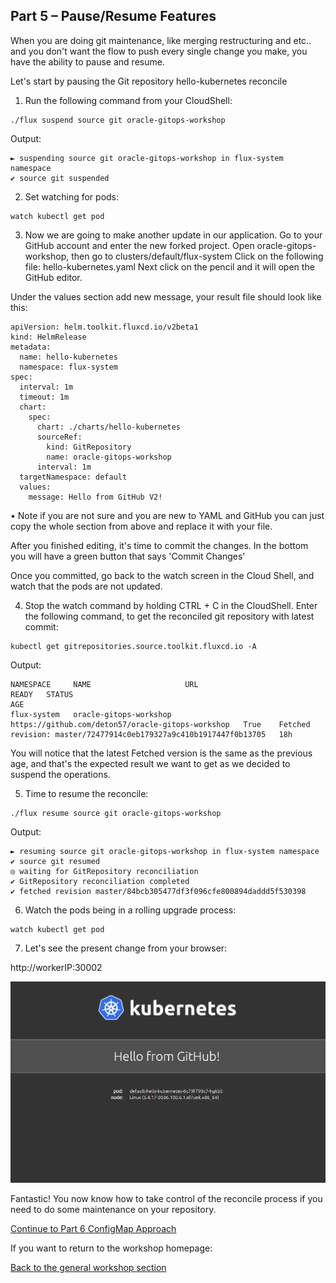 ## Part 5 – Pause/Resume Features ## 

When you are doing git maintenance, 
like merging restructuring and etc.. 
and you don't want the flow to push every single change you make, 
you have the ability to pause and resume.

Let's start by pausing the Git repository hello-kubernetes reconcile

1.	Run the following command from your CloudShell: 
```
./flux suspend source git oracle-gitops-workshop
```

Output: 
```
► suspending source git oracle-gitops-workshop in flux-system namespace
✔ source git suspended
```
2.	Set watching for pods:

```
watch kubectl get pod
```

3.	Now we are going to make another update in our application. 
Go to your GitHub account and enter the new forked project.
Open oracle-gitops-workshop, then go to clusters/default/flux-system
Click on the following file: hello-kubernetes.yaml
Next click on the pencil and it will open the GitHub editor. 
 
Under the values section add new message, your result file should look like this:

```
apiVersion: helm.toolkit.fluxcd.io/v2beta1
kind: HelmRelease
metadata:
  name: hello-kubernetes
  namespace: flux-system
spec:
  interval: 1m
  timeout: 1m
  chart:
    spec:
      chart: ./charts/hello-kubernetes
      sourceRef:
        kind: GitRepository
        name: oracle-gitops-workshop
      interval: 1m
  targetNamespace: default
  values:
    message: Hello from GitHub V2!
```

•	Note if you are not sure and you are new to YAML and GitHub you can just copy the whole section from above and replace it with your file. 

 After you finished editing, it's time to commit the changes.
 In the bottom you will have a green button that says 'Commit Changes'

Once you committed, go back to the watch screen in the Cloud Shell, and watch that the pods are not updated.  

4.	Stop the watch command by holding CTRL + C in the CloudShell.
Enter the following command, to get the reconciled git repository with latest commit:
```  
kubectl get gitrepositories.source.toolkit.fluxcd.io -A
```

Output:
```
NAMESPACE     NAME                     URL                                                 READY   STATUS                                                              AGE
flux-system   oracle-gitops-workshop   https://github.com/deton57/oracle-gitops-workshop   True    Fetched revision: master/72477914c0eb179327a9c410b1917447f0b13705   18h
```

You will notice that the latest Fetched version is the same as the previous age, and that's the expected result we want to get as we decided to suspend the operations. 


5.	Time to resume the reconcile:
```
./flux resume source git oracle-gitops-workshop
```

Output:
```
► resuming source git oracle-gitops-workshop in flux-system namespace
✔ source git resumed
◎ waiting for GitRepository reconciliation
✔ GitRepository reconciliation completed
✔ fetched revision master/84bcb305477df3f096cfe800894daddd5f530398
```

6.	Watch the pods being in a rolling upgrade process: 
```
watch kubectl get pod
```

7.	Let's see the present change from your browser:

http://workerIP:30002

![image](pics/hello-from-github.PNG)

Fantastic! You now know how to take control of the reconcile process if you need to do some maintenance on your repository.


[Continue to Part 6 ConfigMap Approach](part6.md) 

If you want to return to the workshop homepage:

[Back to the general workshop section](README.md)
